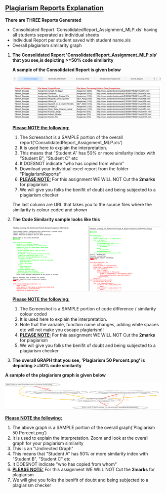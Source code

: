<h2><u>Plagiarism Reports Explanation</u></h2>
<b>There are THREE Reports Generated</b>
<ul>
  <li>Consolidated Report 'ConsolidatedReport_Assignment_MLP.xls' having all students seperated as individual sheets</li>
  <li>Individual Report per student saved with student name.xls</li>
  <li>Overall plagiarism similarity graph</li>
 </ul> 
 <ol>
  <li>
 <p><b>The Consolidated Report 'ConsolidatedReport_Assignment_MLP.xls' that you see,is depicting >=50% code similarity</b></p> 
  </li>
  <p><b>A sample of the Consolidated Report is given below</b></p>
<img src = "Consolidated Report Explanation.png">
  <p><b><u>Please NOTE the following:</b></u></p>
  <ol>
    <li>The Screenshot is a SAMPLE portion of the overall report('ConsolidatedReport_Assignment_MLP.xls')</li>
    <li>It is used here to explain the interpretation.</li>
    <li> This means that "Student A" has 50% or more similarity index with "Student B", "Student C" etc</li>
    <li>It DOESNOT indicate "who has copied from whom"</i>
    <li>Download your individual excel report from the folder "PlagiarismReports"</li>
    <li><b><u>PLEASE NOTE:</u></b> For this assignment WE WILL NOT Cut the <b>2marks</b> for plagiarism</li>
    <li>We will give you folks the benifit of doubt and being subjected to a plagiarism checker</li>
  </ol>
<p> The last column are URL that takes you to the source files where the similarity is colour coded and shown<p>
  <li>
    <p><b>The Code Similarity sample looks like this</b></p>
    <img src = "Code Diff Colour Coded.png">
  </li>
   <p><b><u>Please NOTE the following:</b></u></p>
  <ol>
    <li>The Screenshot is a SAMPLE portion of code difference / similarity colour coded</li>
    <li>It is used here to explain the interpretation.</li>
    <li> Note that the variable, function name changes, adding white spaces etc will not make you escape plagiarism!!</li>
    <li><b><u>PLEASE NOTE:</u></b> For this assignment WE WILL NOT Cut the <b>2marks</b> for plagiarism</li>
    <li>We will give you folks the benifit of doubt and being subjected to a plagiarism checker</li>
  </ol>
<li>
  <p><b>The overall GRAPH that you see, 'Plagiarism 50 Percent.png' is depicting >=50% code similarity</b></p> 
</li>
</ol>
  <p><b>A sample of the plagiarism graph is given below</b></p>
<img src = "PlagiarismGraphSample.png">
  <p><b><u>Please NOTE the following:</b></u></p>
  <ol>
    <li>The above graph is a SAMPLE portion of the overall graph('Plagiarism 50 Percent.png')</li>
    <li>It is used to explain the interpretation. Zoom and look at the overall graph for your plagiarism similarity</li>
    <li> This is an "Undirected Graph"</li>
    <li> This means that "Student A" has 50% or more similarity index with "Student B", "Student C" etc</li>
    <li>It DOESNOT indicate "who has copied from whom"</i>
    <li><b><u>PLEASE NOTE:</u></b> For this assignment WE WILL NOT Cut the <b>2marks</b> for plagiarism</li>
    <li>We will give you folks the benifit of doubt and being subjected to a plagiarism checker</li>
  </ol>
  
